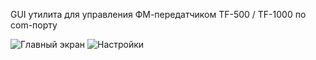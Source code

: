 GUI утилита для управления ФМ-передатчиком TF-500 / TF-1000 по com-порту


![Главный экран](https://github.com/user-attachments/assets/8f0b660a-0f0d-4866-abc9-db24185a205f)
![Настройки](https://github.com/user-attachments/assets/8bd7bd0f-9924-4e1c-b0e3-65d171b7ce9e)
